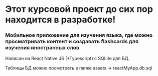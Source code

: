<h1><b>Этот курсовой проект до сих пор находится в разработке! </b></h1> 
<h3>Мобильное приложение для изучения языка, где можно просматривать контент и создавать flashcards для изучения иностранных слов</h3>

<p>
  Написан на React Native JS (+Typescript) с SQLite для БД. 
</p>
<p>Таблицы БД можно посмотреть в папке assets -> reactMyApp.db.sql</p>
<img href="https://github.com/RdotF/test-android/assets/129058557/640b8723-2875-45f7-ba0b-449ca0c3ae58"/>
